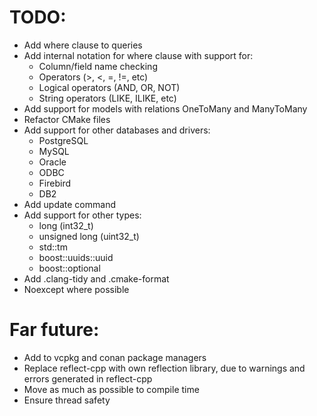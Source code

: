 # TODO:

* Add where clause to queries
* Add internal notation for where clause with support for:
    * Column/field name checking
    * Operators (>, <, =, !=, etc)
    * Logical operators (AND, OR, NOT)
    * String operators (LIKE, ILIKE, etc)
* Add support for models with relations OneToMany and ManyToMany
* Refactor CMake files
* Add support for other databases and drivers:
    * PostgreSQL
    * MySQL
    * Oracle
    * ODBC
    * Firebird
    * DB2
* Add update command
* Add support for other types:
    * long (int32_t)
    * unsigned long (uint32_t)
    * std::tm
    * boost::uuids::uuid
    * boost::optional
* Add .clang-tidy and .cmake-format
* Noexcept where possible

# Far future:

* Add to vcpkg and conan package managers
* Replace reflect-cpp with own reflection library, due to warnings and errors generated in reflect-cpp
* Move as much as possible to compile time
* Ensure thread safety